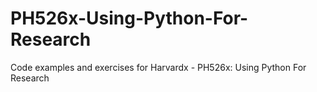 # PH526x-Using-Python-For-Research
Code examples and exercises for Harvardx - PH526x: Using Python For Research
